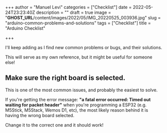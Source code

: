 +++
author = "Manuel Levi"
categories = ["Checklist"]
date = 2022-05-24T23:23:40Z
description = ""
draft = true
image = "__GHOST_URL__/content/images/2022/05/IMG_20220525_003936.jpg"
slug = "arduino-common-problems-and-solutions"
tags = ["Checklist"]
title = "Arduino Checklist"

+++


I'll keep adding as I find new common problems or bugs, and their solutions.

This will serve as my own reference, but it might be useful for someone else!

## Make sure the right board is selected.

This is one of the most common issues, and probably the easiest to solve.

If you're getting the error message: **"a fatal error occurred: Timed out waiting for packet header"** when you're programming a ESP32 (e.g. M5Stick, M5Stack, Wemos D1, etc), the most likely reason behind it is having the wrong board selected.

Change it to the correct one and it should work!

